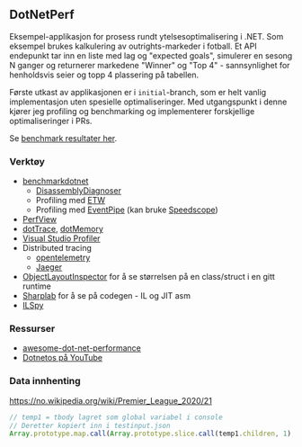 ## DotNetPerf 

Eksempel-applikasjon for prosess rundt ytelsesoptimalisering i .NET.
Som eksempel brukes kalkulering av outrights-markeder i fotball.
Et API endepunkt tar inn en liste med lag og "expected goals", simulerer en sesong
N ganger og returnerer markedene "Winner" og "Top 4" - sannsynlighet for henholdsvis seier og topp 4 plassering på tabellen.

Første utkast av applikasjonen er i `initial`-branch, som er helt vanlig implementasjon uten spesielle optimaliseringer.
Med utgangspunkt i denne kjører jeg profiling og benchmarking og implementerer forskjellige optimaliseringer i PRs.

Se [benchmark resultater her](/tests/DotNetPerf.Benchmarks/Outrights).

### Verktøy

* [benchmarkdotnet](https://benchmarkdotnet.org/)
  * [DisassemblyDiagnoser](https://benchmarkdotnet.org/articles/features/disassembler.html)
  * Profiling med [ETW](https://benchmarkdotnet.org/articles/features/etwprofiler.html)
  * Profiling med [EventPipe](https://benchmarkdotnet.org/articles/features/event-pipe-profiler.html) (kan bruke [Speedscope](https://www.speedscope.app/))
* [PerfView](https://github.com/microsoft/perfview)
* [dotTrace](https://www.jetbrains.com/profiler/), [dotMemory](https://www.jetbrains.com/dotmemory/)
* [Visual Studio Profiler](https://docs.microsoft.com/en-us/visualstudio/profiling/?view=vs-2022)
* Distributed tracing
  * [opentelemetry](https://opentelemetry.io/)
  * [Jaeger](https://www.jaegertracing.io/)
* [ObjectLayoutInspector](https://github.com/SergeyTeplyakov/ObjectLayoutInspector) for å se størrelsen på en class/struct i en gitt runtime
* [Sharplab](https://sharplab.io/) for å se på codegen - IL og JIT asm
* [ILSpy](https://github.com/icsharpcode/ILSpy)

### Ressurser

* [awesome-dot-net-performance](https://github.com/adamsitnik/awesome-dot-net-performance)
* [Dotnetos på YouTube](https://www.youtube.com/c/Dotnetos)

### Data innhenting

https://no.wikipedia.org/wiki/Premier_League_2020/21

```js
// temp1 = tbody lagret som global variabel i console
// Deretter kopiert inn i testinput.json
Array.prototype.map.call(Array.prototype.slice.call(temp1.children, 1), n => ({ name: n.children[1].innerText, expectedGoals: parseInt(n.children[6].innerText, 10) / 38.0}))
```